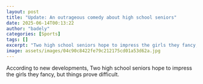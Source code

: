 ```yaml
---
layout: post
title: "Update: An outrageous comedy about high school seniors"
date: 2025-06-14T00:13:22
author: "badely"
categories: [Sports]
tags: []
excerpt: "Two high school seniors hope to impress the girls they fancy, but things prove difficult."
image: assets/images/04c90c8422fe79c212175cd01a53d62a.jpg
---
```


According to new developments, Two high school seniors hope to impress the girls they fancy, but things prove difficult.

